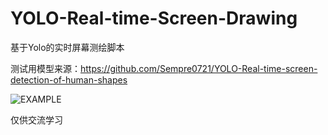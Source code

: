 # YOLO-Real-time-Screen-Drawing
基于Yolo的实时屏幕测绘脚本

测试用模型来源：https://github.com/Sempre0721/YOLO-Real-time-screen-detection-of-human-shapes

![EXAMPLE](https://raw.githubusercontent.com/Yoelns/YOLO-Real-time-Screen-Drawing/refs/heads/main/example.png)

仅供交流学习
